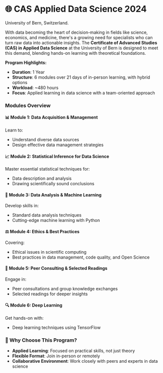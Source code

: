 # 🌐 CAS Applied Data Science 2024
University of Bern, Switzerland. 

With data becoming the heart of decision-making in fields like science, economics, and medicine, there's a growing need for specialists who can turn raw data into actionable insights. The **Certificate of Advanced Studies (CAS) in Applied Data Science** at the University of Bern is designed to meet this demand, blending hands-on learning with theoretical foundations.

**Program Highlights:**
- **Duration**: 1 Year
- **Structure**: 6 modules over 21 days of in-person learning, with hybrid options
- **Workload**: ~480 hours
- **Focus**: Applied learning in data science with a team-oriented approach

### Modules Overview

#### 📊 Module 1: Data Acquisition & Management
Learn to:
- Understand diverse data sources
- Design effective data management strategies

#### 📈 Module 2: Statistical Inference for Data Science
Master essential statistical techniques for:
- Data description and analysis
- Drawing scientifically sound conclusions

#### 🤖 Module 3: Data Analysis & Machine Learning
Develop skills in:
- Standard data analysis techniques
- Cutting-edge machine learning with Python

#### ⚖️ Module 4: Ethics & Best Practices
Covering:
- Ethical issues in scientific computing
- Best practices in data management, code quality, and Open Science

#### 🤝 Module 5: Peer Consulting & Selected Readings
Engage in:
- Peer consultations and group knowledge exchanges
- Selected readings for deeper insights

#### 🔍 Module 6: Deep Learning
Get hands-on with:
- Deep learning techniques using TensorFlow

### 🚀 Why Choose This Program?
- **Applied Learning**: Focused on practical skills, not just theory
- **Flexible Format**: Join in-person or remotely
- **Collaborative Environment**: Work closely with peers and experts in data science